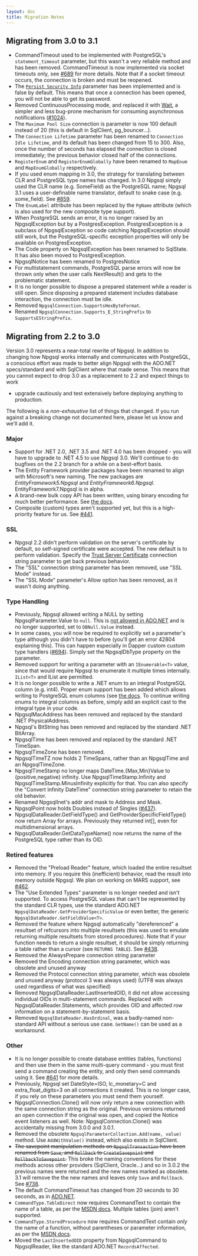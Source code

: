 ```yaml
---
layout: doc
title: Migration Notes
---
```


## Migrating from 3.0 to 3.1

* CommandTimeout used to be implemented with PostgreSQL's `statement_timeout` parameter, but this wasn't a very reliable
  method and has been removed. CommandTimeout is now implemented via socket timeouts only, see
  [#689](https://github.com/npgsql/npgsql/issues/689) for more details.
  Note that if a socket timeout occurs, the connection is broken and must be reopened.
* The [`Persist Security Info`](connection-string-parameters.html#persist-security-info) parameter has been implemented
  and is false by default. This means that once a connection has been opened, you will not be able to get its password.
* Removed ContinuousProcessing mode, and replaced it with [Wait](wait.html), a simpler and less bug-prone
  mechanism for consuming asynchronous notifications ([#1024](https://github.com/npgsql/npgsql/issues/1024)).
* The `Maximum Pool Size` connection is parameter is now 100 default instead of 20 (this is default in SqlClient, pg_bouncer...).
* The `Connection Lifetime` parameter has been renamed to `Connection Idle Lifetime`, and its default has been changed from
  15 to 300. Also, once the number of seconds has elapsed the connection is closed immediately; the previous behavior closed
  half of the connections.
* `RegisterEnum` and `RegisterEnumGlobally` have been renamed to `MapEnum` and `MapEnumGlobally` respectively.
* If you used enum mapping in 3.0, the strategy for translating between CLR and PostgreSQL type names has changed. In 3.0
  Npgsql simply used the CLR name (e.g. SomeField) as the PostgreSQL name; Npgsql 3.1 uses a user-definable name translator,
  default to snake case (e.g. some_field). See [#859](https://github.com/npgsql/npgsql/issues/859).
* The `EnumLabel` attribute has been replaced by the `PgName` attribute (which is also used for the new composite type support).
* When PostgreSQL sends an error, it is no longer raised by an NpgsqlException but by a PostgresException.
  PostgresException is a subclass of NpgsqlException so code catching NpgsqlException should still work, but the
  PostgreSQL-specific exception properties will only be available on PostgresException.
* The Code property on NpgsqlException has been renamed to SqlState. It has also been moved to PostgresException.
* NpgsqlNotice has been renamed to PostgresNotice
* For multistatement commands, PostgreSQL parse errors will now be thrown only when the user calls NextResult() and gets to
  the problematic statement.
* It is no longer possible to dispose a prepared statement while a reader is still open.
  Since disposing a prepared statement includes database interaction, the connection must be idle.
* Removed `NpgsqlConnection.SupportsHexByteFormat`.
* Renamed `NpgsqlConnection.Supports_E_StringPrefix` to `SupportsEStringPrefix`.

## Migrating from 2.2 to 3.0

Version 3.0 represents a near-total rewrite of Npgsql. In addition to changing how Npgsql works internally and communicates
with PostgreSQL, a conscious effort was made to better align Npgsql with the ADO.NET specs/standard and with SqlClient
where that made sense. This means that you cannot expect to drop 3.0 as a replacement to 2.2 and expect things to work
- upgrade cautiously and test extensively before deploying anything to production.

The following is a *non-exhaustive* list of things that changed. If you run against a breaking change not documented here,
please let us know and we'll add it.

### Major

* Support for .NET 2.0, .NET 3.5 and .NET 4.0 has been dropped - you will have to upgrade to .NET 4.5 to use Npgsql 3.0.
  We'll continue to do bugfixes on the 2.2 branch for a while on a best-effort basis.
* The Entity Framework provider packages have been renamed to align with Microsoft's new naming.
  The new packages are *EntityFramework5.Npgsql* and *EntityFramework6.Npgsql*. EntityFramework7.Npgsql is in alpha.
* A brand-new bulk copy API has been written, using binary encoding for much better performance.
  See [the docs](copy.html).
* Composite (custom) types aren't supported yet, but this is a high-priority feature for us.
  See [#441](https://github.com/npgsql/npgsql/issues/441).

### SSL

* Npgsql 2.2 didn't perform validation on the server's certificate by default, so self-signed certificate were accepted.
  The new default is to perform validation. Specify the
  [Trust Server Certificate](connection-string-parameters.html#trust-server-certificate) connection string parameter to get back previous behavior.
* The "SSL" connection string parameter has been removed, use "SSL Mode" instead.
* The "SSL Mode" parameter's Allow option has been removed, as it wasn't doing anything.

### Type Handling

* Previously, Npgsql allowed writing a NULL by setting NpgsqlParameter.Value to `null`.
  This is [not allowed in ADO.NET](https://msdn.microsoft.com/en-us/library/system.data.common.dbparameter.value%28v=vs.110%29.aspx)
  and is no longer supported, set to `DBNull.Value` instead.
* In some cases, you will now be required to explicitly set a parameter's type although you didn't have to before (you'll get an error
  42804 explaining this). This can happen especially in Dapper custom custom type handlers ([#694](https://github.com/npgsql/npgsql/issues/694)).
  Simply set the NpgsqlDbType property on the parameter.
* Removed support for writing a parameter with an `IEnumerable<T>` value, since that would require Npgsql to enumerate it multiple
  times internally. `IList<T>` and IList are permitted.
* It is no longer possible to write a .NET enum to an integral PostgreSQL column (e.g. int4).
  Proper enum support has been added which allows writing to PostgreSQL enum columns
  (see [the docs](http://www.npgsql.org/doc/enum.html).
  To continue writing enums to integral columns as before, simply add an explicit cast to the integral type in your code.
* NpgsqlMacAddress has been removed and replaced by the standard .NET PhysicalAddress.
* Npgsql's BitString has been removed and replaced by the standard .NET BitArray.
* NpgsqlTime has been removed and replaced by the standard .NET TimeSpan.
* NpgsqlTimeZone has been removed.
* NpgsqlTimeTZ now holds 2 TimeSpans, rather than an NpgsqlTime and an NpgsqlTimeZone.
* NpgsqlTimeStamp no longer maps DateTime.{Max,Min}Value to {positive,negative}
  infinity. Use NpgsqlTimeStamp.Infinity and NpgsqlTimeStamp.MinusInfinity explicitly for that.
  You can also specify the "Convert Infinity DateTime" connection string parameter to retain the old behavior.
* Renamed NpgsqlInet's addr and mask to Address and Mask.
* NpgsqlPoint now holds Doubles instead of Singles ([#437](https://github.com/npgsql/npgsql/issues/437)).
* NpgsqlDataReader.GetFieldType() and GetProviderSpecificFieldType() now return Array for arrays.
  Previously they returned int[], even for multidimensional arrays.
* NpgsqlDataReader.GetDataTypeName() now returns the name of the PostgreSQL type rather than its OID.

### Retired features

* Removed the "Preload Reader" feature, which loaded the entire resultset into memory. If you require this
  (inefficient) behavior, read the result into memory outside Npgsql. We plan on working on MARS support,
  see [#462](https://github.com/npgsql/npgsql/issues/462).
* The "Use Extended Types" parameter is no longer needed and isn't supported. To access PostgreSQL values
  that can't be represented by the standard CLR types, use the standard ADO.NET
  `NpgsqlDataReader.GetProviderSpecificValue` or even better, the generic
  `NpgsqlDataReader.GetFieldValue<T>`.
* Removed the feature where Npgsql automatically "dereferenced" a resultset of refcursors into multiple
  resultsets (this was used to emulate returning multiple resultsets from stored procedures). Note that if
  your function needs to return a single resultset, it should be simply returning a table rather than a
  cursor (see `RETURNS TABLE`).
  See [#438](https://github.com/npgsql/npgsql/issues/438).
* Removed the AlwaysPrepare connection string parameter
* Removed the Encoding connection string parameter, which was obsolete and unused anyway
* Removed the Protocol connection string parameter, which was obsolete and unused anyway (protocol 3 was always used)
  (UTF8 was always used regardless of what was specified)
* Removed NpgsqlDataReader.LastInsertedOID, it did not allow accessing individual OIDs in multi-statement commands.
  Replaced with NpgsqlDataReader.Statements, which provides OID and affected row information on a statement-by-statement
  basis.
* Removed `NpgsqlDataReader.HasOrdinal`, was a badly-named non-standard API without a serious use case.
  `GetName()` can be used as a workaround.

### Other

* It is no longer possible to create database entities (tables, functions) and then use them in the same multi-query command -
  you must first send a command creating the entity, and only then send commands using it.
  See [#641](https://github.com/npgsql/npgsql/issues/641) for more details.
* Previously, Npgsql set DateStyle=ISO, lc_monetary=C and extra_float_digits=3 on all connections it created. This is no longer
  case, if you rely on these parameters you must send them yourself.
* NpgsqlConnection.Clone() will now only return a new connection with the same connection string as the original.
  Previous versions returned an open connection if the original was open, and copied the Notice event listeners as well.
  Note: NpgsqlConnection.Clone() was accidentally missing from 3.0.0 and 3.0.1.
* Removed the obsolete `NpgsqlParameterCollection.Add(name, value)` method. Use `AddWithValue()` instead, which also exists
  in SqlClient.
* <del>The savepoint manipulation methods on `NpgsqlTransaction` have been renamed from `Save`, and `Rollback` to
  `CreateSavepoint` and `RollbackToSavepoint`.</del>
  This broke the naming conventions for these methods across other providers (SqlClient, Oracle...) and so in 3.0.2 the previous
  names were returned and the new names marked as obsolete.
  3.1 will remove the the new names and leaves only `Save` and `Rollback`. See [#738](https://github.com/npgsql/npgsql/issues/738).
* The default CommandTimeout has changed from 20 seconds to 30 seconds, as in
  [ADO.NET](https://msdn.microsoft.com/en-us/library/system.data.idbcommand.commandtimeout(v=vs.110).aspx).
* `CommandType.TableDirect` now requires CommandText to contain the name of a table, as per the
  [MSDN docs](https://msdn.microsoft.com/en-us/library/system.data.commandtype%28v=vs.110%29.aspx).
  Multiple tables (join) aren't supported.
* `CommandType.StoredProcedure` now requires CommandText contain *only* the name of a function, without parentheses or parameter
  information, as per the [MSDN docs](https://msdn.microsoft.com/en-us/library/system.data.commandtype%28v=vs.110%29.aspx).
* Moved the `LastInsertedOID` property from NpgsqlCommand to NpgsqlReader, like the standard ADO.NET `RecordsAffected`.
